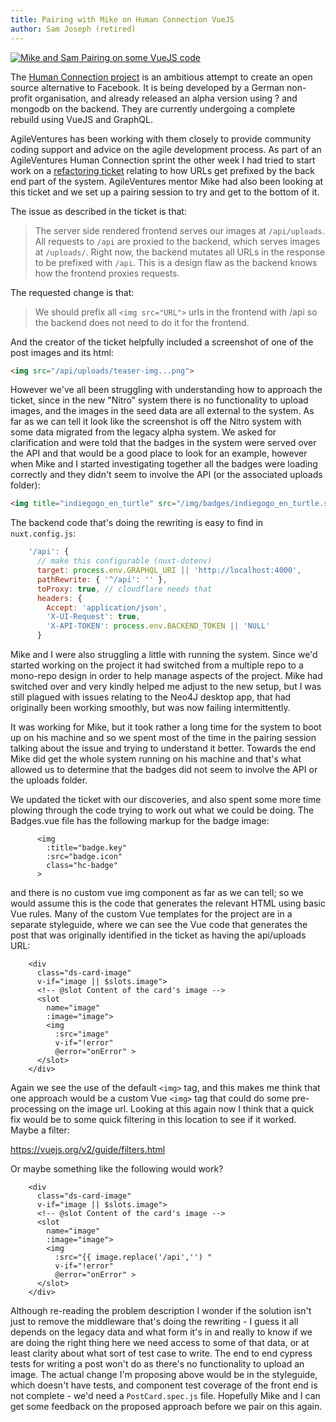 ```yaml
---
title: Pairing with Mike on Human Connection VueJS
author: Sam Joseph (retired) 
---
```


[![Mike and Sam Pairing on some VueJS code](https://img.youtube.com/vi/fiX8IhiCYGs/maxresdefault.jpg)](https://www.youtube.com/watch?v=fiX8IhiCYGs)

The [Human Connection project](https://human-connection.org/en/) is an ambitious attempt to create an open source alternative to Facebook.  It is being developed by a German non-profit organisation, and already released an alpha version using ? and mongodb on the backend.  They are currently undergoing a complete rebuild using VueJS and GraphQL.

AgileVentures has been working with them closely to provide community coding support and advice on the agile development process.  As part of an AgileVentures Human Connection sprint the other week I had tried to start work on a [refactoring ticket](https://github.com/Human-Connection/Human-Connection/issues/296) relating to how URLs get prefixed by the back end part of the system.  AgileVentures mentor Mike had also been looking at this ticket and we set up a pairing session to try and get to the bottom of it.

The issue as described in the ticket is that:

> The server side rendered frontend serves our images at `/api/uploads`. All requests to `/api` are proxied to the backend, which serves images at `/uploads/`. Right now, the backend mutates all URLs in the response to be prefixed with `/api`. This is a design flaw as the backend knows how the frontend proxies requests.

The requested change is that:

> We should prefix all `<img src="URL">` urls in the frontend with /api so the backend does not need to do it for the frontend.

And the creator of the ticket helpfully included a screenshot of one of the post images and its html:

```html
<img src="/api/uploads/teaser-img...png">
```

However we've all been struggling with understanding how to approach the ticket, since in the new "Nitro" system there is no functionality to upload images, and the images in the seed data are all external to the system.  As far as we can tell it look like the screenshot is off the Nitro system with some data migrated from the legacy alpha system.  We asked for clarification and were told that the badges in the system were served over the API and that would be a good place to look for an example, however when Mike and I started investigating together all the badges were loading correctly and they didn't seem to involve the API (or the associated uploads folder):

```html
<img title="indiegogo_en_turtle" src="/img/badges/indiegogo_en_turtle.svg" class="hc-badge">
```

The backend code that's doing the rewriting is easy to find in `nuxt.config.js`:

```js
    '/api': {
      // make this configurable (nuxt-dotenv)
      target: process.env.GRAPHQL_URI || 'http://localhost:4000',
      pathRewrite: { '^/api': '' },
      toProxy: true, // cloudflare needs that
      headers: {
        Accept: 'application/json',
        'X-UI-Request': true,
        'X-API-TOKEN': process.env.BACKEND_TOKEN || 'NULL'
      }
```

Mike and I were also struggling a little with running the system.  Since we'd started working on the project it had switched from a multiple repo to a mono-repo design in order to help manage aspects of the project.  Mike had switched over and very kindly helped me adjust to the new setup, but I was still plagued with issues relating to the Neo4J desktop app, that had originally been working smoothly, but was now failing intermittently.

It was working for Mike, but it took rather a long time for the system to boot up on his machine and so we spent most of the time in the pairing session talking about the issue and trying to understand it better.  Towards the end Mike did get the whole system running on his machine and that's what allowed us to determine that the badges did not seem to involve the API or the uploads folder.

We updated the ticket with our discoveries, and also spent some more time plowing through the code trying to work out what we could be doing.  The Badges.vue file has the following markup for the badge image:

```vue
      <img
        :title="badge.key"
        :src="badge.icon"
        class="hc-badge"
      >
```

and there is no custom vue img component as far as we can tell; so we would assume this is the code that generates the relevant HTML using basic Vue rules.  Many of the custom Vue templates for the project are in a separate styleguide, where we can see the Vue code that generates the post that was originally identified in the ticket as having the api/uploads URL:

```vue
    <div
      class="ds-card-image"
      v-if="image || $slots.image">
      <!-- @slot Content of the card's image -->
      <slot 
        name="image"
        :image="image">
        <img
          :src="image"
          v-if="!error"
          @error="onError" >
      </slot>
    </div>
```

Again we see the use of the default `<img>` tag, and this makes me think that one approach would be a custom Vue `<img>` tag that could do some pre-processing on the image url. Looking at this again now I think that a quick fix would be to some quick filtering in this location to see if it worked.  Maybe a filter:

https://vuejs.org/v2/guide/filters.html

Or maybe something like the following would work?

```vue
    <div
      class="ds-card-image"
      v-if="image || $slots.image">
      <!-- @slot Content of the card's image -->
      <slot 
        name="image"
        :image="image">
        <img
          :src="{{ image.replace('/api','') "
          v-if="!error"
          @error="onError" >
      </slot>
    </div>
```

Although re-reading the problem description I wonder if the solution isn't just to remove the middleware that's doing the rewriting - I guess it all depends on the legacy data and what form it's in and really to know if we are doing the right thing here we need access to some of that data, or at least clarity about what sort of test case to write.  The end to end cypress tests for writing a post won't do as there's no functionality to upload an image.  The actual change I'm proposing above would be in the styleguide, which doesn't have tests, and component test coverage of the front end is not complete - we'd need a `PostCard.spec.js` file.   Hopefully Mike and I can get some feedback on the proposed approach before we pair on this again.

